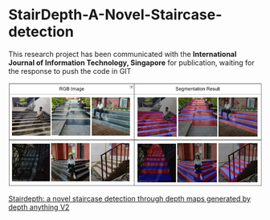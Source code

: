 # StairDepth-A-Novel-Staircase-detection
This research project has been communicated with the **International Journal of Information Technology, Singapore** for publication, waiting for the response to push the code in GIT

![Visual Results](https://github.com/chandualcs/StairDepth-A-Novel-Staircase-detection/blob/main/Results.png)

[Stairdepth: a novel staircase detection through depth maps generated by depth anything V2](https://link.springer.com/article/10.1007/s41870-025-02438-8)
